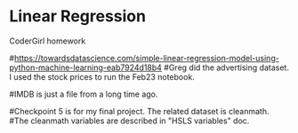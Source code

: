 # Linear Regression
CoderGirl homework


#https://towardsdatascience.com/simple-linear-regression-model-using-python-machine-learning-eab7924d18b4
#Greg did the advertising dataset. I used the stock prices to run the Feb23 notebook.

#IMDB is just a file from a long time ago.

#Checkpoint 5 is for my final project. The related dataset is cleanmath.
#The cleanmath variables are described in "HSLS variables" doc.
